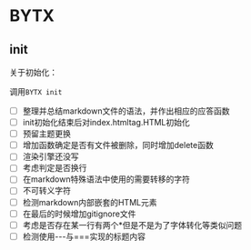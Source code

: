# BYTX

## init

关于初始化：

调用`BYTX init` 



- [ ] 整理并总结markdown文件的语法，并作出相应的应答函数
- [ ] init初始化结束后对index.htmltag.HTML初始化
- [ ] 预留主题更换
- [ ] 增加函数确定是否有文件被删除，同时增加delete函数
- [ ] 渲染引擎还没写
- [ ] 考虑判定是否换行
- [ ] 在markdown特殊语法中使用的需要转移的字符
- [ ] 不可转义字符
- [ ] 检测markdown内部嵌套的HTML元素
- [ ] 在最后的时候增加gitignore文件
- [ ] 考虑是否存在某一行有两个*但是不是为了字体转化等类似问题
- [ ] 检测使用---与===实现的标题内容